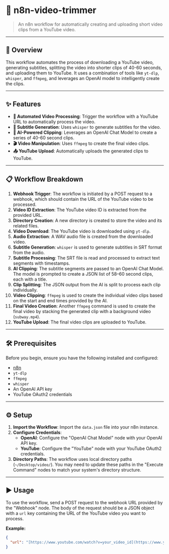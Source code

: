 # 🎨 n8n-video-trimmer

> An n8n workflow for automatically creating and uploading short video clips from a YouTube video.

---

## 🚀 Overview

This workflow automates the process of downloading a YouTube video, generating subtitles, splitting the video into shorter clips of 40-60 seconds, and uploading them to YouTube. It uses a combination of tools like `yt-dlp`, `whisper`, and `ffmpeg`, and leverages an OpenAI model to intelligently create the clips.

---

## ✨ Features

-   **🤖 Automated Video Processing**: Trigger the workflow with a YouTube URL to automatically process the video.
-   **📝 Subtitle Generation**: Uses `whisper` to generate subtitles for the video.
-   **🧠 AI-Powered Clipping**: Leverages an OpenAI Chat Model to create a series of 40-60 second clips.
-   **🎬 Video Manipulation**: Uses `ffmpeg` to create the final video clips.
-   **📤 YouTube Upload**: Automatically uploads the generated clips to YouTube.

---

## 📋 Workflow Breakdown

1.  **Webhook Trigger**: The workflow is initiated by a POST request to a webhook, which should contain the URL of the YouTube video to be processed.
2.  **Video ID Extraction**: The YouTube video ID is extracted from the provided URL.
3.  **Directory Creation**: A new directory is created to store the video and its related files.
4.  **Video Download**: The YouTube video is downloaded using `yt-dlp`.
5.  **Audio Extraction**: A WAV audio file is created from the downloaded video.
6.  **Subtitle Generation**: `whisper` is used to generate subtitles in SRT format from the audio.
7.  **Subtitle Processing**: The SRT file is read and processed to extract text segments with timestamps.
8.  **AI Clipping**: The subtitle segments are passed to an OpenAI Chat Model. The model is prompted to create a JSON list of 58–60 second clips, each with a title.
9.  **Clip Splitting**: The JSON output from the AI is split to process each clip individually.
10. **Video Clipping**: `ffmpeg` is used to create the individual video clips based on the start and end times provided by the AI.
11. **Final Video Creation**: Another `ffmpeg` command is used to create the final video by stacking the generated clip with a background video (`subway.mp4`).
12. **YouTube Upload**: The final video clips are uploaded to YouTube.

---

## 🛠️ Prerequisites

Before you begin, ensure you have the following installed and configured:

-   [n8n](https://n8n.io/)
-   `yt-dlp`
-   `ffmpeg`
-   `whisper`
-   An OpenAI API key
-   YouTube OAuth2 credentials

---

## ⚙️ Setup

1.  **Import the Workflow**: Import the `data.json` file into your n8n instance.
2.  **Configure Credentials**:
    -   **OpenAI**: Configure the "OpenAI Chat Model" node with your OpenAI API key.
    -   **YouTube**: Configure the "YouTube" node with your YouTube OAuth2 credentials.
3.  **Directory Paths**: The workflow uses local directory paths (`~/Desktop/video/`). You may need to update these paths in the "Execute Command" nodes to match your system's directory structure.

---

## ▶️ Usage

To use the workflow, send a POST request to the webhook URL provided by the "Webhook" node. The body of the request should be a JSON object with a `url` key containing the URL of the YouTube video you want to process.

**Example:**

```json
{
  "url": "[https://www.youtube.com/watch?v=your_video_id](https://www.youtube.com/watch?v=your_video_id)"
}